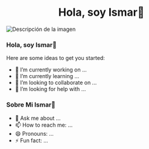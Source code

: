 <div align="center">
<h1 align="center">Hola, soy Ismar👋
</div>
<img src="C:\Users\Ander\Documents\Banner Github.png" alt="Descripción de la imagen">


  
  
  ### Hola, soy Ismar👋
Here are some ideas to get you started:

- 🔭 I’m currently working on ...
- 🌱 I’m currently learning ...
- 👯 I’m looking to collaborate on ...
- 🤔 I’m looking for help with ...
### Sobre Mi Ismar👋
- 💬 Ask me about ...
- 📫 How to reach me: ...
- 😄 Pronouns: ...
- ⚡ Fun fact: ...
<!--
-->
